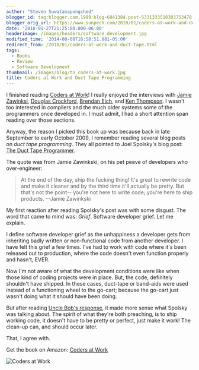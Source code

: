 ```yaml
---
author: "Steven Suwatanapongched"
blogger_id: tag:blogger.com,1999:blog-6841384.post-5331333518303753478
blogger_orig_url: https://www.sunpech.com/2010/01/coders-at-work-and-duct-tape.html
date: '2010-01-27T21:25:00.000-06:00'
headerimage: /images/headers/software_development.jpg
modified_time: '2014-08-08T16:58:51.881-05:00'
redirect_from: /2010/01/coders-at-work-and-duct-tape.html
tags:
  - Books
  - Review
  - Software Development
thumbnail: /images/blog/tn_coders-at-work.jpg
title: Coders at Work and Duct Tape Programming
---
```



I finished reading [Coders at Work](https://amzn.to/39yA7k6)! I really enjoyed the interviews with [Jamie Zawinksi](https://en.wikipedia.org/wiki/Jamie_Zawinski), [Douglas Crockford](https://en.wikipedia.org/wiki/Douglas_Crockford), [Brendan Eich](https://en.wikipedia.org/wiki/Brendan_Eich), and [Ken Thompson](https://en.wikipedia.org/wiki/Ken_Thompson"). I wasn't too interested in compilers and the much older systems some of the programmers once developed in. I must admit, I had a short attention span reading over those sections.

Anyway, the reason I picked this book up was because back in late September to early October 2009, I remember reading several blog posts on *duct tape programming*. They all pointed to Joel Spolsky's blog post: [The Duct Tape Programmer](https://www.joelonsoftware.com/items/2009/09/23.html).

The quote was from Jamie Zawinkski, on his pet peeve of developers who over-engineer:

> At the end of the day, ship the fucking thing! It's great to rewrite code and make it cleaner and by the third time it'll actually be pretty. But that's not the point-- you're not here to write code; you're here to ship products. --Jamie Zawinkski

My first reaction after reading Spolsky's post was with some disgust. The word that came to mind was: <i>Grief</i>. Software developer grief. Let me explain.

I define software developer grief as the unhappiness a developer gets from inheriting badly written or non-functional code from another developer. I have felt this grief a few times. I've had to work with code where it's been released out to production, where the code doesn't even function properly and hasn't, EVER.

Now I'm not aware of what the development conditions were like when those kind of coding projects were in place. But, the code, definitely shouldn't have shipped. In these cases, duct-tape or band-aids were used instead of a functioning wheel to the go-cart; because the go-cart just wasn't doing what it should have been doing.

But after reading [Uncle Bob's response](https://blog.objectmentor.com/articles/2009/09/24/the-duct-tape-programmer), it made more sense what Spolsky was talking about. The spirit of what they're both preaching, is to ship working code, it doesn't have to be pretty or perfect, just make it work! The clean-up can, and should occur later.

That, I agree with.

Get the book on Amazon: [Coders at Work](https://amzn.to/39yA7k6)

![Coders at Work](/images/blog/415Z8IEPDpL._SX376_BO1,204,203,200_.jpg)